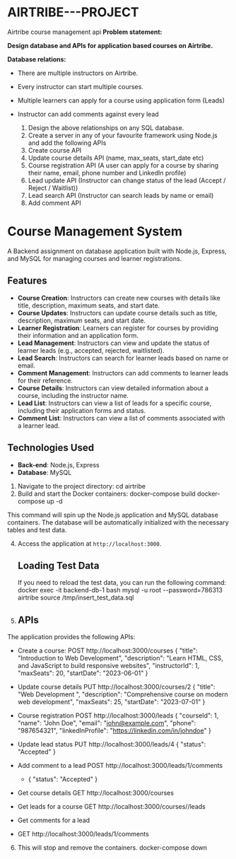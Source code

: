 # AIRTRIBE---PROJECT
Airtribe course management api
**Problem statement:**

**Design database and APIs for application based courses on Airtribe.**

**Database relations:**

- There are multiple instructors on Airtribe.
- Every instructor can start multiple courses.
- Multiple learners can apply for a course using application form (Leads)
- Instructor can add comments against every lead

  1. Design the above relationships on any SQL database.
  2. Create a server in any of your favourite framework using Node.js and add the following APIs
    1. Create course API
    2. Update course details API (name, max_seats, start_date etc)
    3. Course registration API (A user can apply for a course by sharing their name, email, phone 
       number and LinkedIn profile)
    4. Lead update API (Instructor can change status of the lead (Accept / Reject / Waitlist))
    5. Lead search API (Instructor can search leads by name or email)
    6. Add comment API


# Course Management System

A Backend assignment on database application built with Node.js, Express, and MySQL for managing courses and learner registrations.

## Features

- **Course Creation**: Instructors can create new courses with details like title, description, maximum seats, and start date.
- **Course Updates**: Instructors can update course details such as title, description, maximum seats, and start date.
- **Learner Registration**: Learners can register for courses by providing their information and an application form.
- **Lead Management**: Instructors can view and update the status of learner leads (e.g., accepted, rejected, waitlisted).
- **Lead Search**: Instructors can search for learner leads based on name or email.
- **Comment Management**: Instructors can add comments to learner leads for their reference.
- **Course Details**: Instructors can view detailed information about a course, including the instructor name.
- **Lead List**: Instructors can view a list of leads for a specific course, including their application forms and status.
- **Comment List**: Instructors can view a list of comments associated with a learner lead.

## Technologies Used

- **Back-end**: Node.js, Express
- **Database**: MySQL

1. Navigate to the project directory:
   cd airtribe
2. Build and start the Docker containers:
   docker-compose build
   docker-compose up -d
   
This command will spin up the Node.js application and MySQL database containers. The database will be automatically initialized with the necessary tables and test data.

4. Access the application at `http://localhost:3000`.

    ## Loading Test Data
    
    If you need to reload the test data, you can run the following command:
    docker exec -it backend-db-1 bash
    mysql -u root --password=786313 airtribe
    source /tmp/insert_test_data.sql
5. ## APIs

The application provides the following APIs:

- Create a course:
  POST http://localhost:3000/courses
    {
    "title": "Introduction to Web Development",
    "description": "Learn HTML, CSS, and JavaScript to build responsive websites",
    "instructorId": 1,
    "maxSeats": 20,
    "startDate": "2023-06-01"
   }

  
- Update course details
  PUT http://localhost:3000/courses/2
    {
    "title": "Web Development ",
    "description": "Comprehensive course on modern web development",
    "maxSeats": 25,
    "startDate": "2023-07-01"
  }

  
- Course registration
  POST http://localhost:3000/leads
    {
    "courseId": 1,
    "name": "John Doe",
    "email": "john@example.com",
    "phone": "987654321",
    "linkedInProfile": "https://linkedin.com/in/johndoe"
    }

  
- Update lead status
  PUT http://localhost:3000/leads/4
    {
    "status": "Accepted"
    }

  
- Add comment to a lead
POST http://localhost:3000/leads/1/comments
  - {
    "status": "Accepted"
    }

    
- Get course details
  GET http://localhost:3000/courses
  
- Get leads for a course
  GET http://localhost:3000/courses//leads
  
- Get comments for a lead
- GET http://localhost:3000/leads/1/comments

6.  This will stop and remove the containers.
    docker-compose down








